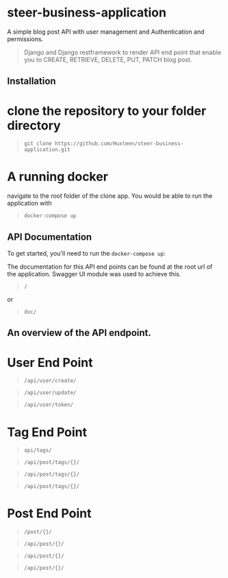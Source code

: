 # steer-business-application
A simple blog post API with user management and Authentication and permissions.

> Django and Django restframework to render API end point that enable you to CREATE, RETRIEVE, DELETE, PUT, PATCH blog post.

## Installation

# clone the repository to your folder directory

> `git clone https://github.com/Huxteen/steer-business-application.git`

# A running docker

navigate to the root folder of the clone app.
You would be able to run the application with

> `docker-compose up`

## API Documentation

To get started, you'll need to run the `docker-compose up`:

The documentation for this API end points can be found at the root url of the application. Swagger UI module was used to achieve this.

> `/`

or 

> `doc/`


## An overview of the API endpoint.

# User End Point
  > `/api/user/create/`

  > `/api/user/update/`

  > `/api/user/token/`

# Tag End Point
  > `api/tags/`

  > `/api/post/tags/{}/`

  > `/api/post/tags/{}/`

  > `/api/post/tags/{}/`

# Post End Point
  > `/post/{}/`

  > `/api/post/{}/`

  > `/api/post/{}/`

  > `/api/post/{}/`


